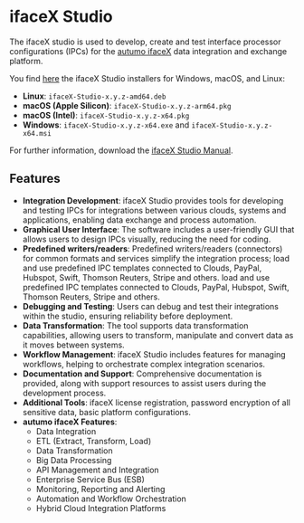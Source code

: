 # ifaceX Studio

The ifaceX studio is used to develop, create and test interface processor
configurations (IPCs) for the [autumo ifaceX](https://ifacex.autumo.ch)
data integration and exchange platform.

You find [here](https://github.com/autumoswitzerland/autumo-ifacex-studio-public/releases)
the ifaceX Studio installers for Windows, macOS, and Linux:

* **Linux**: `ifaceX-Studio-x.y.z-amd64.deb`
* **macOS (Apple Silicon)**: `ifaceX-Studio-x.y.z-arm64.pkg`
* **macOS (Intel)**: `ifaceX-Studio-x.y.z-x64.pkg`
* **Windows**: `ifaceX-Studio-x.y.z-x64.exe` and `ifaceX-Studio-x.y.z-x64.msi`

For further information, download the [ifaceX Studio Manual](https://products.autumo.ch/ifacex/download).

## Features

- **Integration Development**: ifaceX Studio provides tools for developing and testing IPCs for integrations between various clouds, systems and applications, enabling data exchange and process automation.
- **Graphical User Interface**: The software includes a user-friendly GUI that allows users to design IPCs visually, reducing the need for coding.
- **Predefined writers/readers**: Predefined writers/readers (connectors) for common formats and services simplify the integration process; load and use predefined IPC templates connected to Clouds, PayPal, Hubspot, Swift, Thomson Reuters, Stripe and others. load and use predefined IPC templates connected to Clouds, PayPal, Hubspot, Swift, Thomson Reuters, Stripe and others.
- **Debugging and Testing**: Users can debug and test their integrations within the studio, ensuring reliability before deployment.
- **Data Transformation**: The tool supports data transformation capabilities, allowing users to transform, manipulate and convert data as it moves between systems.
- **Workflow Management**: ifaceX Studio includes features for managing workflows, helping to orchestrate complex integration scenarios.
- **Documentation and Support**: Comprehensive documentation is provided, along with support resources to assist users during the development process.
- **Additional Tools**: ifaceX license registration, password encryption of all sensitive data, basic platform configurations.
- **autumo ifaceX Features**:
    - Data Integration
    - ETL (Extract, Transform, Load)
    - Data Transformation
    - Big Data Processing
    - API Management and Integration
    - Enterprise Service Bus (ESB)
    - Monitoring, Reporting and Alerting
    - Automation and Workflow Orchestration
    - Hybrid Cloud Integration Platforms			
